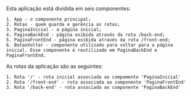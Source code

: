 Esta aplicação está dividida em seis componentes:

    1. App - o componente principal;
    2. Rotas - quem guarda e gerência as rotas;
    3. PaginaInicial - a página inicial;
    4. PaginaBackEnd - página exibida através da rota /back-end;
    5. PaginaFrontEnd - página exibida através da rota /front-end;
    6. BotaoVoltar - componente utilizado para voltar para a página inicial. Esse componente é reutilizado em PaginaBackEnd e PaginaFrontEnd.

As rotas da aplicação são as seguintes:

    1. Rota '/' - rota inicial associada ao compomente 'PaginaInicial'
    2. Rota '/front-end' - rota associada ao componente 'PaginaFrontEnd'
    3. Rota '/back-end' - rota associada ao componente 'PaginaBackEnd'
    